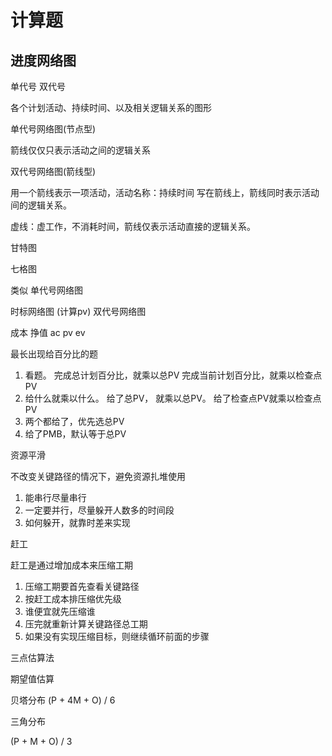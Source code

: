 # 计算题

## 进度网络图

单代号 双代号

各个计划活动、持续时间、以及相关逻辑关系的图形


单代号网络图(节点型)

箭线仅仅只表示活动之间的逻辑关系

双代号网络图(箭线型)

用一个箭线表示一项活动，活动名称：持续时间 写在箭线上，箭线同时表示活动间的逻辑关系。

虚线：虚工作，不消耗时间，箭线仅表示活动直接的逻辑关系。


甘特图



七格图

类似 单代号网络图



时标网络图  (计算pv)  双代号网络图


成本  挣值  ac pv ev

最长出现给百分比的题

1. 看题。 完成总计划百分比，就乘以总PV  完成当前计划百分比，就乘以检查点PV
2. 给什么就乘以什么。 给了总PV， 就乘以总PV。 给了检查点PV就乘以检查点PV
3. 两个都给了，优先选总PV
4. 给了PMB，默认等于总PV


资源平滑

不改变关键路径的情况下，避免资源扎堆使用

1. 能串行尽量串行
2. 一定要并行，尽量躲开人数多的时间段
3. 如何躲开，就靠时差来实现

赶工

赶工是通过增加成本来压缩工期

1. 压缩工期要首先查看关键路径
2. 按赶工成本排压缩优先级
3. 谁便宜就先压缩谁
4. 压完就重新计算关键路径总工期
5. 如果没有实现压缩目标，则继续循环前面的步骤


三点估算法

期望值估算 

贝塔分布
(P + 4M + O) / 6

三角分布

(P + M + O) / 3






